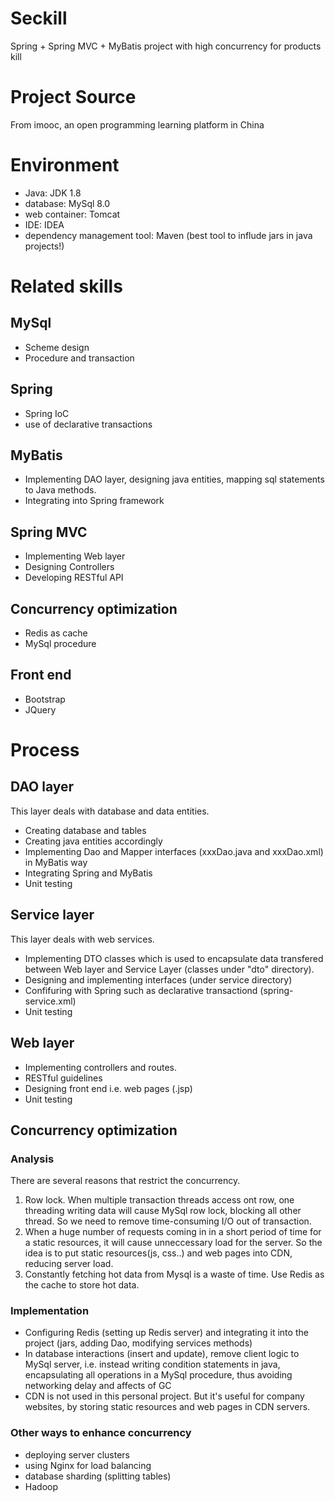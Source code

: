 # Seckill
Spring + Spring MVC + MyBatis project with high concurrency for products kill

# Project Source
From imooc, an open programming learning platform in China

# Environment
- Java: JDK 1.8
- database: MySql 8.0
- web container: Tomcat
- IDE: IDEA
- dependency management tool: Maven (best tool to influde jars in java projects!)

# Related skills
## MySql

- Scheme design
- Procedure and transaction
## Spring

- Spring IoC
- use of declarative transactions
## MyBatis

- Implementing DAO layer, designing java entities, mapping sql statements to Java methods.
- Integrating into Spring framework
## Spring MVC

- Implementing Web layer
- Designing Controllers
- Developing RESTful API
## Concurrency optimization

- Redis as cache
- MySql procedure
## Front end

- Bootstrap
- JQuery

# Process
## DAO layer
This layer deals with database and data entities.

- Creating database and tables
- Creating java entities accordingly
- Implementing Dao and Mapper interfaces (xxxDao.java and xxxDao.xml) in MyBatis way
- Integrating Spring and MyBatis
- Unit testing
## Service layer
This layer deals with web services.

- Implementing DTO classes which is used to encapsulate data transfered between Web layer and Service Layer (classes under "dto" directory).
- Designing and implementing interfaces (under service directory)
- Confifuring with Spring such as declarative transactiond (spring-service.xml) 
- Unit testing
## Web layer

- Implementing controllers and routes.
- RESTful guidelines
- Designing front end i.e. web pages (.jsp)
- Unit testing
## Concurrency optimization
### Analysis
There are several reasons that restrict the concurrency.
1. Row lock. When multiple transaction threads access ont row, one threading writing data will cause MySql row lock, blocking all other thread. So we need to remove time-consuming I/O out of transaction.
2. When a huge number of requests coming in in a short period of time for a static resources, it will cause unneccessary load for the server. So the idea is to put static resources(js, css..) and web pages into CDN, reducing server load.
3. Constantly fetching hot data from Mysql is a waste of time. Use Redis as the cache to store hot data.

### Implementation

- Configuring Redis (setting up Redis server) and integrating it into the project (jars, adding Dao, modifying services methods)
- In database interactions (insert and update), remove client logic to MySql server, i.e. instead writing condition statements in java, encapsulating all operations in a MySql procedure, thus avoiding networking delay and affects of GC 
- CDN is not used in this personal project. But it's useful for company websites, by storing static resources and web pages in CDN servers.

### Other ways to enhance concurrency
- deploying server clusters
- using Nginx for load balancing
- database sharding (splitting tables)
- Hadoop
